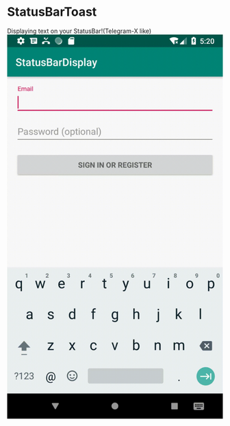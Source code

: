 StatusBarToast
==============

Displaying text on your StatusBar!(Telegram-X like)
![demo](demo/demo.gif)
